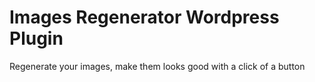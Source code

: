 # Images Regenerator Wordpress Plugin
Regenerate your images, make them looks good with a click of a button
